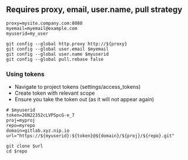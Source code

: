 ## Requires proxy, email, user.name, pull strategy
```
proxy=mysite.company.com:8080
myemail=myemail@example.com
myuserid=my_user

git config --global http.proxy http://${proxy}
git config --global user.email $myemail
git config --global user.name $myuserid
git config --global pull.rebase false

```

### Using tokens 
- Navigate to project tokens (settings/access_tokens)
- Create token with relevant scope 
- Ensure you take the token out (as it will not appear again)
```
# $myuserid
token=26N22352cLVPSpcG-e_7
proj=myproj
repo=myrepo
domain=gitlab.xyz.nip.io
url="https://${myuserid}:${token}@${domain}/${proj}/${repo}.git"

git clone $url
cd $repo
```
